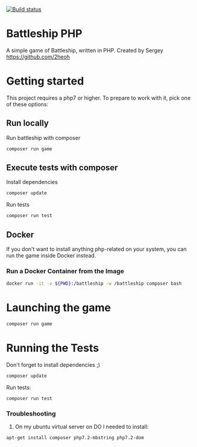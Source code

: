 [![Build status](https://psdstewards.visualstudio.com/PSD/_apis/build/status/proscrumdev.battleship-cpp-CI)](https://psdstewards.visualstudio.com/PSD/_build/latest?definitionId=21)

# Battleship PHP

A simple game of Battleship, written in PHP. Created by Sergey https://github.com/2heoh 

# Getting started

This project requires a php7 or higher. To prepare to work with it, pick one of these
options:

## Run locally

Run battleship with composer

```bash
composer run game
```

## Execute tests with composer

Install dependencies
```bash
composer update
```

Run tests
```bash
composer run test
```

## Docker

If you don't want to install anything php-related on your system, you can
run the game inside Docker instead.

### Run a Docker Container from the Image

```bash
docker run -it -v ${PWD}:/battleship -w /battleship composer bash
```

# Launching the game

```bash
composer run game
```

# Running the Tests

Don't forget to install dependencies ;)
```bash
composer update
```

Run tests:
```
composer run test
```

### Troubleshooting 

1. On my ubuntu virtual server on DO I needed to install:
```bash
apt-get install composer php7.2-mbstring php7.2-dom
```
